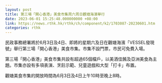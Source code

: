 ```yaml
---
layout: post
title: 第三場「開心香港」美食市集周六周日觀塘海濱舉行
date: 2023-06-01 15:25:48.000000000 +08:00
link: https://news.rthk.hk/rthk/ch/component/k2/1703087-20230601.htm
categories: rthk
---
```


民政事務總署將於6月3日及4日、即將的星期六及日在觀塘海濱「VESSEL發現號」舉行第三場「開心香港」美食市集。市集不設門票，市民可免費入場。

第三場「開心香港」美食巿集共設有超過65個檔戶，以美酒佳餚及亞洲美食為主題。巿集亦設有多項表演、烹飪示範、兒童遊戲和大型「打卡」布置。

觀塘美食巿集的開放時間為6月3日及4日上午10時至晚上8時。
